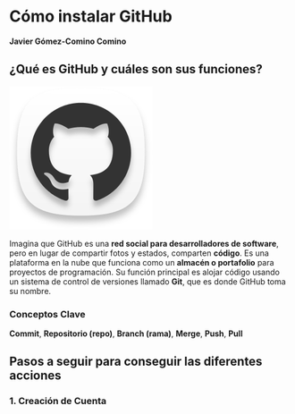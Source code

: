 # Cómo instalar GitHub
**Javier Gómez-Comino Comino**

## ¿Qué es GitHub y cuáles son sus funciones?
![GitHub](/img/GitHub-icon.png)

Imagina que GitHub es una **red social para desarrolladores de software**, pero en lugar de compartir fotos y estados, comparten **código**.
Es una plataforma en la nube que funciona como un **almacén o portafolio** para proyectos de programación. Su función principal es alojar código usando un sistema de control de versiones llamado **Git**, que es donde GitHub toma su nombre.

### Conceptos Clave  

**Commit**, **Repositorio (repo)**, **Branch (rama)**, **Merge**, **Push**, **Pull**

## Pasos a seguir para conseguir las diferentes acciones

### 1. Creación de Cuenta


